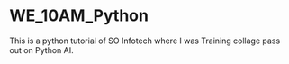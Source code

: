 # WE_10AM_Python
This is a python tutorial of SO Infotech where I was Training collage pass out on Python AI.
